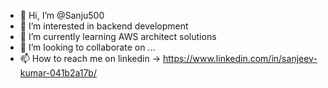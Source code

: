- 👋 Hi, I’m @Sanju500
- 👀 I’m interested in backend development
- 🌱 I’m currently learning AWS architect solutions
- 💞️ I’m looking to collaborate on ...
- 📫 How to reach me on linkedin -> https://www.linkedin.com/in/sanjeev-kumar-041b2a17b/ 

<!---
Sanju500/Sanju500 is a ✨ special ✨ repository because its `README.md` (this file) appears on your GitHub profile.
You can click the Preview link to take a look at your changes.
--->
